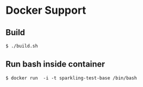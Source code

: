 # Docker Support

## Build

```
$ ./build.sh
```

## Run bash inside container

```
$ docker run  -i -t sparkling-test-base /bin/bash
```
